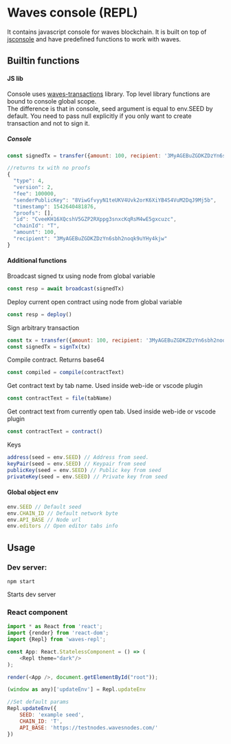 # Waves console (REPL)

It contains javascript console for waves blockchain. It is built on top of [jsconsole](https://github.com/remy/jsconsole) and have predefined functions to work with waves.

## Builtin functions

#### JS lib

Console uses [waves-transactions](https://wavesplatform.github.io/waves-transactions/) library. Top level library functions are bound to console global scope.  
The difference is that in console, seed argument is equal to env.SEED by default. You need to pass null explicitly if you only want to create transaction and not to sign it.

##### Console

```javascript
const signedTx = transfer({amount: 100, recipient: '3MyAGEBuZGDKZDzYn6sbh2noqk9uYHy4kjw', senderPublicKey: '8ViwGfvyyN1teUKV4Uvk2orK6XiYB4S4VuM2DqJ9Mj5b'}, null)

//returns tx with no proofs
{
  "type": 4,
  "version": 2,
  "fee": 100000,
  "senderPublicKey": "8ViwGfvyyN1teUKV4Uvk2orK6XiYB4S4VuM2DqJ9Mj5b",
  "timestamp": 1542640481876,
  "proofs": [],
  "id": "CveeKH16XQcshV5GZP2RXppg3snxcKqRsM4wE5gxcuzc",
  "chainId": "T",
  "amount": 100,
  "recipient": "3MyAGEBuZGDKZDzYn6sbh2noqk9uYHy4kjw"
}
```

#### Additional functions

Broadcast signed tx using node from global variable

```javascript
const resp = await broadcast(signedTx)
```

Deploy current open contract using node from global variable

```javascript
const resp = deploy()
```

Sign arbitrary transaction

```javascript
const tx = transfer({amount: 100, recipient: '3MyAGEBuZGDKZDzYn6sbh2noqk9uYHy4kjw', senderPublicKey: '8ViwGfvyyN1teUKV4Uvk2orK6XiYB4S4VuM2DqJ9Mj5b'}, null)
const signedTx = signTx(tx)
```

Compile contract. Returns base64

```javascript
const compiled = compile(contractText)
```

Get contract text by tab name. Used inside web-ide or vscode plugin

```javascript
const contractText = file(tabName)
```

Get contract text from currently open tab. Used inside web-ide or vscode plugin

```javascript
const contractText = contract()
```

Keys

```javascript
address(seed = env.SEED) // Address from seed. 
keyPair(seed = env.SEED) // Keypair from seed
publicKey(seed = env.SEED) // Public key from seed
privateKey(seed = env.SEED) // Private key from seed
```

#### Global object env

```javascript
env.SEED // Default seed
env.CHAIN_ID // Default network byte
env.API_BASE // Node url 
env.editors // Open editor tabs info
```

## Usage

### Dev server:

```
npm start
```

Starts dev server

### React component

```javascript
import * as React from 'react';
import {render} from 'react-dom';
import {Repl} from 'waves-repl';

const App: React.StatelessComponent = () => (
    <Repl theme="dark"/>
);

render(<App />, document.getElementById("root"));

(window as any)['updateEnv'] = Repl.updateEnv

//Set default params
Repl.updateEnv({
    SEED: 'example seed',
    CHAIN_ID: 'T',
    API_BASE: 'https://testnodes.wavesnodes.com/'
})
```



